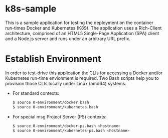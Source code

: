 
k8s-sample
==========

This is a sample application for testing the deployment on the
container run-times Docker and Kubernetes (K8S). The application uses a
Rich-Client architecture, comprised of an HTML5 Single-Page Application
(SPA) client and a Node.js server and runs under an arbitrary URL
prefix.

Establish Environment
=====================

In order to test-drive this application the CLIs for accessing a Docker
and/or Kubernetes run-time envionment is required. Two Bash scripts help
you to provision those CLIs locally under Linux (amd64) systems.

- For standard contexts:

  ```sh
  $ source 0-environment/docker.bash
  $ source 0-environment/kubernetes.bash
  ```

- For special msg Project Server (PS) contexts:

  ```sh
  $ source 0-environment/docker-ps.bash <hostname>
  $ source 0-environment/kubernetes-ps.bash <hostname>
  ```

